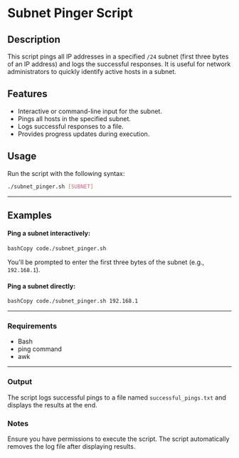 # Subnet Pinger Script

## Description
This script pings all IP addresses in a specified `/24` subnet (first three bytes of an IP address) and logs the successful responses. It is useful for network administrators to quickly identify active hosts in a subnet.

## Features
- Interactive or command-line input for the subnet.
- Pings all hosts in the specified subnet.
- Logs successful responses to a file.
- Provides progress updates during execution.

## Usage
Run the script with the following syntax:

```bash
./subnet_pinger.sh [SUBNET]
```

---

## Examples

#### Ping a subnet interactively:

```bash
bashCopy code./subnet_pinger.sh
```

You'll be prompted to enter the first three bytes of the subnet (e.g., `192.168.1`).


#### Ping a subnet directly:

```bash
bashCopy code./subnet_pinger.sh 192.168.1
```

---

### Requirements

 - Bash
 - ping command
 - awk

---

### Output
The script logs successful pings to a file named `successful_pings.txt` and displays the results at the end.

### Notes

Ensure you have permissions to execute the script.
The script automatically removes the log file after displaying results.
